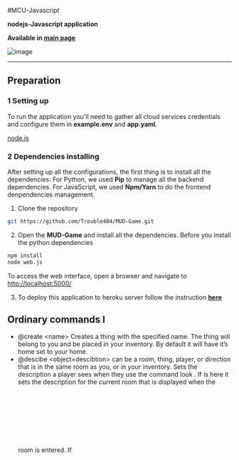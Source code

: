 #MCU-Javascript

**nodejs-Javascript application**

**Available in [main page](https://comp3207-cw1-1718-jz1g17.herokuapp.com/)**

![image](https://github.com/Trouble404/MUD-Game/blob/master/readme_add_pic/main_page.PNG)

---

## Preparation

### 1 Setting up
To run the application you'll need to gather all cloud services credentials and configure them in **example.env** and **app.yaml**.

[node.js](https://nodejs.org/download/)   

### 2 Dependencies installing
After setting up all the configurations, the first thing is to install all the dependencies. For Python, we used **Pip** to manage all the backend dependencies. For JavaScript, we used **Npm/Yarn** to do the frontend denpendencies management.
1. Clone the repository
```bash
git https://github.com/Trouble404/MUD-Game.git
```
2. Open the **MUD-Game** and install all the dependencies. 
Before you install the python dependencies 
```bash
npm install
node web.js
```
  To access the web interface, open a browser and navigate to [http://localhost:5000/](http://localhost:5000/)

3. To deploy this application to heroku server follow the instruction [**here**](https://devcenter.heroku.com/articles/git)

## Ordinary commands I 
*    @create <name<name>> Creates a thing with the specified name. The thing will belong to you and be placed in your inventory. By default it will have it’s home set to your home. 
*    @descibe <object<player>=descibtion<message><object>> <object> can be a room, thing, player, or direction that is in the same room as you, or in your inventory. Sets the description a player sees when they use the command look <object>. If <object> is here it sets the description for the current room that is displayed when the room is entered. If <object> is me it sets the description for your character. You can only set the description of an object you own. 
*    @dig <name<name>> Creates a new room with the specified name, and prints the room’s number. 
*    @failure <object> [ objective=message<message> ] Without a message argument, clears the failure message on <object>, otherwise sets it. The failure message is printed to a player when they unsuccessfully attempt to use the object. 
*    @find <name<name>> Prints the name and object number of every room, thing, exit, or player that you control whose name (partially) matches <name>.
*    drop <objective<object>>
*    throw <objective<object>>
  Drops the specified object. <object> must be a thing. Can only be used on objects you are carrying. If the current room has the temple flag set, the object will return to its home; if the current room has a dropto set, the object will go the the dropto; otherwise, the item will be placed in the current room. If both flags are set, the object will return to its home. 
*    examine <name<object>> Prints a detailed description of object specified by <name> giving name, description, owner, key, failure message, success message, others failure message, others success message, target, type, password and flags. This is followed by a list of contents (names and types) if there are any. Can only be used on objects you own that are visible to you (in the same room or in your inventory). 
*    get <objective<object>>
*    take <objective<object>> Gets the specified object. <object> must be a thing in the same room as you. 
*    go <direction<object>>
*    goto <direction<object>>
*    move <direction<object>> Moves in the specified direction. **go home** is a special command that returns you to your home (initially the Zepler Foyer). If the direction is unambiguous, the go may be omitted. 
*    inventory Lists what you are carrying. 
*    look <objective<object>>
*    read <objective<object>> <object> can be the name of the current room, or a thing, player, or direction within the current room or in your inventory. Prints a description of <object>. If the object name is omitted, then the current room is assumed. 
*    page <player<object>> Used to inform an active player that you are looking for them. The targeted player will get a message telling them your name and location. 
*    say <message<object>> Display the <message> with the notification that you said it to other players in the same room. For example, if your player’s name is Betty the other players in the same room will see:
```bash
Junming says "<message>"
```

---

## Ordinary commands II  
*    @link <direction> = <room number | here | home>
*    @link <thing> = <room number | here | home>
*    @link <room> = <room number | here | home>  In the first form links the exit of the current room specified by <direction> to the room specified by <room number> or here or home. The exit must be unlinked, and you must own the target room if its link_ok attribute is not set. If you don’t already own the exit its ownership is transferred to you. The second form sets the home for <thing>. If <thing> is me it sets your home. You must own the object and you must own the target room if its link_ok attribute is not set. The third form sets the dropto; see the Dropto's section below for an explanation of dropto’s. You must own the room that the drop is being set on and you must own the target room if its link_ok attribute is not set. 
*    @lock <object>object=key<key> Sets a key (another object) for an object. Both the <object> and <key> must be in the current room or in your inventory. here and me are usable for both keys and objects. You need to own the object your are locking. In order to use <object> you must either be the key, or be carrying the key in your inventory, unless the anti_lock is set (see @set), in which case you must not be carrying the key or be the key. 
*    @name <object> object=name <name> Changes the name of the specified object. This can also be used to specify a new direction list for an exit (see for example @open). 
*    @ofailure <object> [ object=message<message> ] Without a message argument, clears the others failure message on <object>, otherwise sets it. The others failure message, prefixed by the player’s name, is shown to others when the player fails to use <object>. 
*    @open <direction> [ direction;other-dir <other-dir> ]* Creates an unlinked exit in the current room in the specified direction(s). You must own the room in which the exit is being created. Once created, you (or any other player) may use the @link command to specify the room to which the exit leads. See also @name. 
*    @osuccess <object> [ object=message<message> ] Without a message argument, clears the others success message on <object>, otherwise sets it. The others success message, prefixed by the player’s name, is shown to others when the player successfully uses <object>. 
*    @password <old>old=new<new> Sets a new password; you must specify your old password to verify your identity. 
*    @set <object>object=flag<flag>
*    @set <object>object=!flag<flag> Sets (first form) or resets (second form) <flag> on <object>. The current flags are anti_lock, link_ok, and temple. 
*    @success <object> [ object=message<message> ] Without a message argument, clears the success message on <object>, otherwise sets it. The success message is printed when a player successfully uses <object>. Without <message> it clears the success message. 
*    @unlink direction  Removes the link on the exit in the specified <direction>. You must own the exit. The exit may then be relinked by any player using the @link command and ownership of the exit transfers to that player. 
*    @unlock object    Removes the lock on an object. Only the owner can unlock an object. The key does not need to be present to unlock the object. The object needs to be in the same room or in the player's inventory. 
*    look <objective<object>>
*    whisper <player<player>=message<message><object>> <player> is presented with <message> saying that you whispered it. You can only whisper to players in the same room. The other players in the room will normally see the message:
```bash
Betty whispers something to <player>.
```
However, occasionally (with a 1 in 10 probability), another player might instead overhear your whisper and see:
```bash
You overheard Betty whisper "<message>" to <player>.
```

